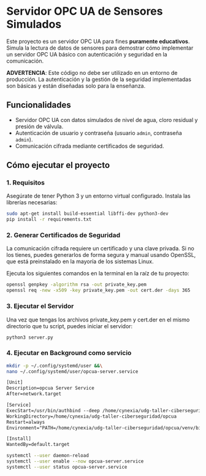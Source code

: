 # Servidor OPC UA de Sensores Simulados

Este proyecto es un servidor OPC UA para fines **puramente educativos**. Simula la lectura de datos de sensores para demostrar cómo implementar un servidor OPC UA básico con autenticación y seguridad en la comunicación.

**ADVERTENCIA**: Este código no debe ser utilizado en un entorno de producción. La autenticación y la gestión de la seguridad implementadas son básicas y están diseñadas solo para la enseñanza.

## Funcionalidades
-   Servidor OPC UA con datos simulados de nivel de agua, cloro residual y presión de válvula.
-   Autenticación de usuario y contraseña (usuario `admin`, contraseña `admin`).
-   Comunicación cifrada mediante certificados de seguridad.

## Cómo ejecutar el proyecto

### 1. Requisitos
Asegúrate de tener Python 3 y un entorno virtual configurado. Instala las librerías necesarias:
```bash
sudo apt-get install build-essential libffi-dev python3-dev
pip install -r requirements.txt
```

### 2. Generar Certificados de Seguridad
La comunicación cifrada requiere un certificado y una clave privada. Si no los tienes, puedes generarlos de forma segura y manual usando OpenSSL, que está preinstalado en la mayoría de los sistemas Linux.

Ejecuta los siguientes comandos en la terminal en la raíz de tu proyecto:
```bash
openssl genpkey -algorithm rsa -out private_key.pem
openssl req -new -x509 -key private_key.pem -out cert.der -days 365
```

### 3. Ejecutar el Servidor
Una vez que tengas los archivos private_key.pem y cert.der en el mismo directorio que tu script, puedes iniciar el servidor:

```bash
python3 server.py
```

### 4. Ejecutar en Background como servicio

```bash
mkdir -p ~/.config/systemd/user &&\
nano ~/.config/systemd/user/opcua-server.service
```


```txt
[Unit]
Description=opcua Server Service
After=network.target

[Service]
ExecStart=/usr/bin/authbind --deep /home/cynexia/udg-taller-ciberseguridad/opcua/venv/bin/python3 /home/cynexia/udg-taller-ciberseguridad/opcua/server.py
WorkingDirectory=/home/cynexia/udg-taller-ciberseguridad/opcua
Restart=always
Environment="PATH=/home/cynexia/udg-taller-ciberseguridad/opcua/venv/bin"

[Install]
WantedBy=default.target
```

```bash
systemctl --user daemon-reload
systemctl --user enable --now opcua-server.service
systemctl --user status opcua-server.service
```
